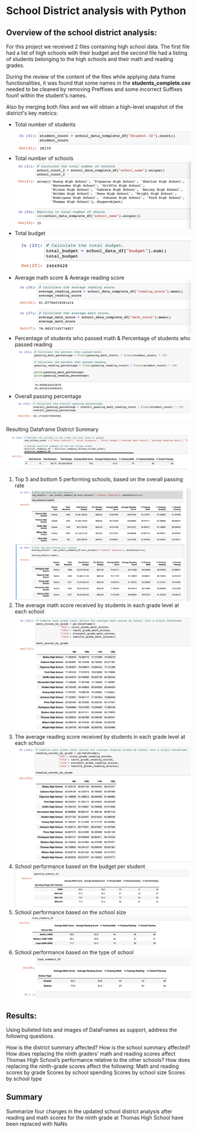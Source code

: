 # School District analysis with Python #

## Overview of the school district analysis: ##

For this project we received 2 files containing high school data. The first file had a list of high schools with their budget and the second file had a listing of students belonging to the high schools and their math and reading grades.

During the review of the content of the files while applying data frame functionalities, it was found that some names in the **students_complete.csv** needed to be cleaned by removing Preffixes and some incorrect Suffixes founf within the student's names.

Also by merging both files and we will obtain a high-level snapshot of the district's key metrics:

- Total number of students
![](/Images/totalStudentCount.png)
- Total number of schools
![](/Images/totalSchoolsCount.png)
- Total budget
![](/Images/totalBudget.png)
- Average math score & Average reading score
![](/Images/averageScores.png)
- Percentage of students who passed math & Percentage of students who passed reading
![](/Images/percentagesMathReading.png)
- Overall passing percentage
![](/Images/overallPercentage.png)

Resulting Dataframe District Summary
![](/Images/districtSummary.png)


1. Top 5 and bottom 5 performing schools, based on the overall passing rate
![](/Images/TopAndBottom.png)
2. The average math score received by students in each grade level at each school
![](/Images/averageMathByGrade.png)
3. The average reading score received by students in each grade level at each school
![](/Images/averageReadByGrade.png)
4. School performance based on the budget per student
![](/Images/performanceBudget.png)
5. School performance based on the school size 
![](/Images/performanceSize.png)
6. School performance based on the type of school
![](/Images/performanceType.png)

## Results: ##

Using bulleted lists and images of DataFrames as support, address the following questions.

How is the district summary affected?
How is the school summary affected?
How does replacing the ninth graders’ math and reading scores affect Thomas High School’s performance relative to the other schools?
How does replacing the ninth-grade scores affect the following:
Math and reading scores by grade
Scores by school spending
Scores by school size
Scores by school type

## Summary ##

 Summarize four changes in the updated school district analysis after reading and math scores for the ninth grade at Thomas High School have been replaced with NaNs

```
```
